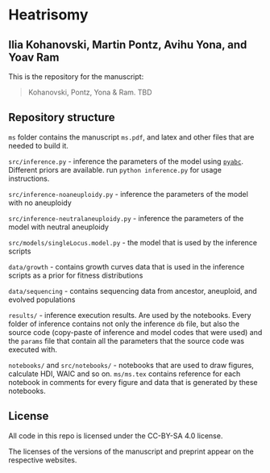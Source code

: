 # Heatrisomy
## Ilia Kohanovski, Martin Pontz, Avihu Yona, and Yoav Ram

This is the repository for the manuscript:

> Kohanovski, Pontz, Yona & Ram. TBD

## Repository structure

`ms` folder contains the manuscript `ms.pdf`, and latex and other files that are needed to build it.

`src/inference.py` - inference the parameters of the model using [`pyabc`](http://pyabc.readthedocs.io). Different priors are available. run `python inference.py` for usage instructions.

`src/inference-noaneuploidy.py` - inference the parameters of the model with no aneuploidy

`src/inference-neutralaneuploidy.py` - inference the parameters of the model with neutral aneuploidy

`src/models/singleLocus.model.py` - the model that is used by the inference scripts


`data/growth` - contains growth curves data that is used in the inference scripts as a prior for fitness distributions

`data/sequencing` - contains sequencing data from ancestor, aneuploid, and evolved populations

`results/` - inference execution results. Are used by the notebooks. Every folder of inference contains not only the inference `db` file, but also the source code (copy-paste of inference and model codes that were used) and the `params` file that contain all the parameters that the source code was executed with.

`notebooks/` and `src/notebooks/` - notebooks that are used to draw figures, calculate HDI, WAIC and so on. `ms/ms.tex` contains reference for each notebook in comments for every figure and data that is generated by these notebooks.

## License

All code in this repo is licensed under the CC-BY-SA 4.0 license.

The licenses of the versions of the manuscript and preprint appear on the respective websites.

